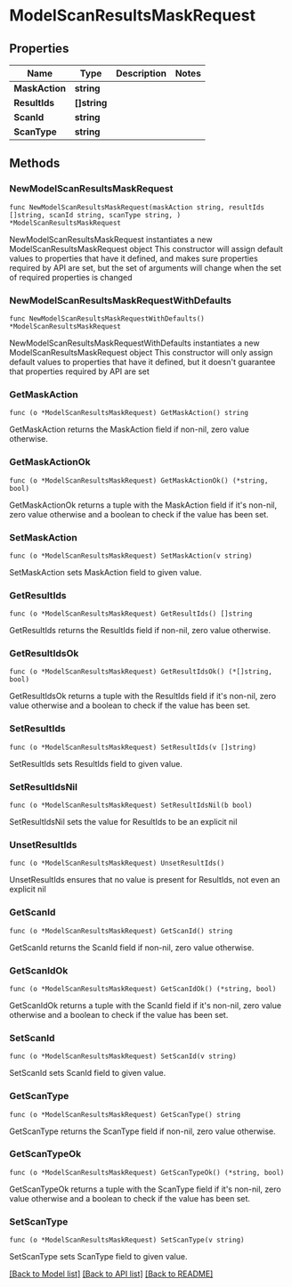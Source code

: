 # ModelScanResultsMaskRequest

## Properties

Name | Type | Description | Notes
------------ | ------------- | ------------- | -------------
**MaskAction** | **string** |  | 
**ResultIds** | **[]string** |  | 
**ScanId** | **string** |  | 
**ScanType** | **string** |  | 

## Methods

### NewModelScanResultsMaskRequest

`func NewModelScanResultsMaskRequest(maskAction string, resultIds []string, scanId string, scanType string, ) *ModelScanResultsMaskRequest`

NewModelScanResultsMaskRequest instantiates a new ModelScanResultsMaskRequest object
This constructor will assign default values to properties that have it defined,
and makes sure properties required by API are set, but the set of arguments
will change when the set of required properties is changed

### NewModelScanResultsMaskRequestWithDefaults

`func NewModelScanResultsMaskRequestWithDefaults() *ModelScanResultsMaskRequest`

NewModelScanResultsMaskRequestWithDefaults instantiates a new ModelScanResultsMaskRequest object
This constructor will only assign default values to properties that have it defined,
but it doesn't guarantee that properties required by API are set

### GetMaskAction

`func (o *ModelScanResultsMaskRequest) GetMaskAction() string`

GetMaskAction returns the MaskAction field if non-nil, zero value otherwise.

### GetMaskActionOk

`func (o *ModelScanResultsMaskRequest) GetMaskActionOk() (*string, bool)`

GetMaskActionOk returns a tuple with the MaskAction field if it's non-nil, zero value otherwise
and a boolean to check if the value has been set.

### SetMaskAction

`func (o *ModelScanResultsMaskRequest) SetMaskAction(v string)`

SetMaskAction sets MaskAction field to given value.


### GetResultIds

`func (o *ModelScanResultsMaskRequest) GetResultIds() []string`

GetResultIds returns the ResultIds field if non-nil, zero value otherwise.

### GetResultIdsOk

`func (o *ModelScanResultsMaskRequest) GetResultIdsOk() (*[]string, bool)`

GetResultIdsOk returns a tuple with the ResultIds field if it's non-nil, zero value otherwise
and a boolean to check if the value has been set.

### SetResultIds

`func (o *ModelScanResultsMaskRequest) SetResultIds(v []string)`

SetResultIds sets ResultIds field to given value.


### SetResultIdsNil

`func (o *ModelScanResultsMaskRequest) SetResultIdsNil(b bool)`

 SetResultIdsNil sets the value for ResultIds to be an explicit nil

### UnsetResultIds
`func (o *ModelScanResultsMaskRequest) UnsetResultIds()`

UnsetResultIds ensures that no value is present for ResultIds, not even an explicit nil
### GetScanId

`func (o *ModelScanResultsMaskRequest) GetScanId() string`

GetScanId returns the ScanId field if non-nil, zero value otherwise.

### GetScanIdOk

`func (o *ModelScanResultsMaskRequest) GetScanIdOk() (*string, bool)`

GetScanIdOk returns a tuple with the ScanId field if it's non-nil, zero value otherwise
and a boolean to check if the value has been set.

### SetScanId

`func (o *ModelScanResultsMaskRequest) SetScanId(v string)`

SetScanId sets ScanId field to given value.


### GetScanType

`func (o *ModelScanResultsMaskRequest) GetScanType() string`

GetScanType returns the ScanType field if non-nil, zero value otherwise.

### GetScanTypeOk

`func (o *ModelScanResultsMaskRequest) GetScanTypeOk() (*string, bool)`

GetScanTypeOk returns a tuple with the ScanType field if it's non-nil, zero value otherwise
and a boolean to check if the value has been set.

### SetScanType

`func (o *ModelScanResultsMaskRequest) SetScanType(v string)`

SetScanType sets ScanType field to given value.



[[Back to Model list]](../README.md#documentation-for-models) [[Back to API list]](../README.md#documentation-for-api-endpoints) [[Back to README]](../README.md)


